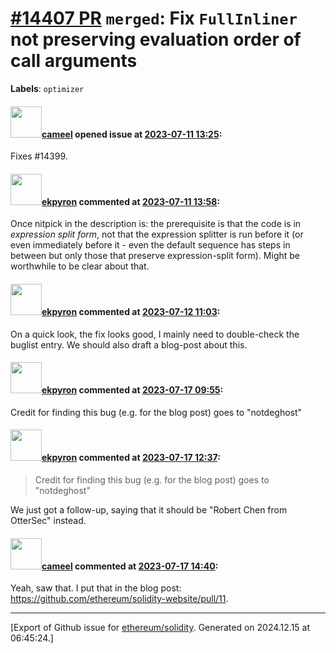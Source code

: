 # [\#14407 PR](https://github.com/ethereum/solidity/pull/14407) `merged`: Fix ``FullInliner`` not preserving evaluation order of call arguments
**Labels**: `optimizer`


#### <img src="https://avatars.githubusercontent.com/u/137030?v=4" width="50">[cameel](https://github.com/cameel) opened issue at [2023-07-11 13:25](https://github.com/ethereum/solidity/pull/14407):

Fixes #14399.

#### <img src="https://avatars.githubusercontent.com/u/1347491?v=4" width="50">[ekpyron](https://github.com/ekpyron) commented at [2023-07-11 13:58](https://github.com/ethereum/solidity/pull/14407#issuecomment-1630885927):

Once nitpick in the description is: the prerequisite is that the code is in *expression split form*, not that the expression splitter is run before it (or even immediately before it - even the default sequence has steps in between but only those that preserve expression-split form). Might be worthwhile to be clear about that.

#### <img src="https://avatars.githubusercontent.com/u/1347491?v=4" width="50">[ekpyron](https://github.com/ekpyron) commented at [2023-07-12 11:03](https://github.com/ethereum/solidity/pull/14407#issuecomment-1632296529):

On a quick look, the fix looks good, I mainly need to double-check the buglist entry. We should also draft a blog-post about this.

#### <img src="https://avatars.githubusercontent.com/u/1347491?v=4" width="50">[ekpyron](https://github.com/ekpyron) commented at [2023-07-17 09:55](https://github.com/ethereum/solidity/pull/14407#issuecomment-1637742700):

Credit for finding this bug (e.g. for the blog post) goes to "notdeghost"

#### <img src="https://avatars.githubusercontent.com/u/1347491?v=4" width="50">[ekpyron](https://github.com/ekpyron) commented at [2023-07-17 12:37](https://github.com/ethereum/solidity/pull/14407#issuecomment-1638048507):

> Credit for finding this bug (e.g. for the blog post) goes to "notdeghost"

We just got a follow-up, saying that it should be "Robert Chen from OtterSec" instead.

#### <img src="https://avatars.githubusercontent.com/u/137030?v=4" width="50">[cameel](https://github.com/cameel) commented at [2023-07-17 14:40](https://github.com/ethereum/solidity/pull/14407#issuecomment-1638289358):

Yeah, saw that. I put that in the blog post: https://github.com/ethereum/solidity-website/pull/11.


-------------------------------------------------------------------------------



[Export of Github issue for [ethereum/solidity](https://github.com/ethereum/solidity). Generated on 2024.12.15 at 06:45:24.]
